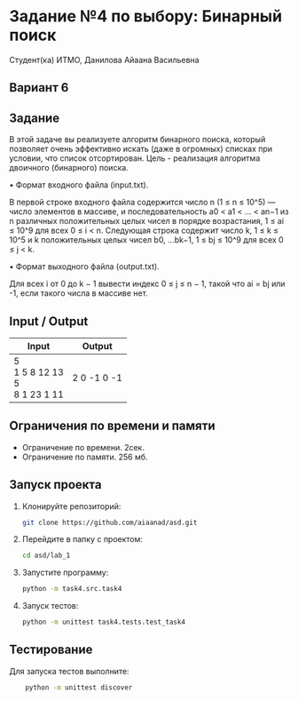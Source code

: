 # Задание №4 по выбору: Бинарный поиск
Студент(ка) ИТМО, Данилова Айаана Васильевна

## Вариант 6

## Задание 
В этой задаче вы реализуете алгоритм бинарного поиска, который позволяет
очень эффективно искать (даже в огромных) списках при условии, что список
отсортирован. Цель - реализация алгоритма двоичного (бинарного) поиска.

• Формат входного файла (input.txt). 

В первой строке входного файла содержится число n (1 ≤ n ≤ 10^5) — число элементов в массиве, и последовательность a0 < a1 < ... < an−1 из n различных положительных целых
чисел в порядке возрастания, 1 ≤ ai ≤ 10^9 для всех 0 ≤ i < n. Следующая
строка содержит число k, 1 ≤ k ≤ 10^5 и k положительных целых чисел
b0, ...bk−1, 1 ≤ bj ≤ 10^9 для всех 0 ≤ j < k.

• Формат выходного файла (output.txt). 

Для всех i от 0 до k − 1 вывести
индекс 0 ≤ j ≤ n − 1, такой что ai = bj или -1, если такого числа в массиве
нет.


## Input / Output 

| Input                                    | Output      |
|------------------------------------------|-------------|
| 5 <br/>1 5 8 12 13<br/>5<br/>8 1 23 1 11 | 2 0 -1 0 -1 |

## Ограничения по времени и памяти

- Ограничение по времени. 2сек.
- Ограничение по памяти. 256 мб.


## Запуск проекта
1. Клонируйте репозиторий:
   ```bash
   git clone https://github.com/aiaanad/asd.git
   ```
2. Перейдите в папку с проектом:
   ```bash
   cd asd/lab_1
   ```
3. Запустите программу:
   ```bash
   python -m task4.src.task4 
   ```

4. Запуск тестов:
   ```bash
   python -m unittest task4.tests.test_task4
   ```


## Тестирование
Для запуска тестов выполните:
```bash
    python -m unittest discover
```
